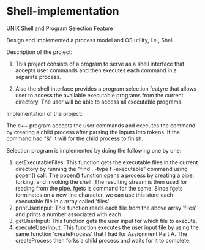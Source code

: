 # Shell-implementation
UNIX Shell and Program Selection Feature

Design and implemented a process model and OS utility, i.e., Shell.

Description of the project:

1) This project consists of a program to serve as a shell interface that accepts user commands and then executes each command in a separate process.

2) Also the shell interface provides a program selection featyre that allows user to access the available executable programs from the current directory. The user will be able to access all executable programs.

Implementation of the project:

The c++ program accepts the user commands and executes the command by creating a child process after parsing the inputs into tokens. If the command had "&" it will for the child process to finish. 

Selection program is implemented by doing the following one by one:
1.	getExecutableFiles: This function gets the executable files in the current directory by running the "find . -type f -executable" command using popen() call. The popen() function opens a process by creating a pipe, forking, and invoking the shell. The resulting stream is then used for reading from the pipe. fgets is command for the same. Since fgets terminates on a new line character, we can use this store each executable file in a array called 'files'. 
2.	printUserInput: This function reads each file from the above array 'files' and prints a number associated with each. 
3.	getUserInput: This function gets the user input for which file to execute. 
4.	executeUserInput: This function executes the user input file by using the same function 'createProcess' that I had for Assignment Part A. The createProcess then forks a child process and waits for it to complete



